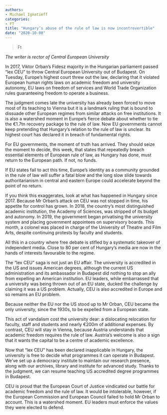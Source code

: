 ```yaml
---
authors:
- Michael Ignatieff
categories:
- FT
title: "Hungary’s abuse of the rule of law is now incontrovertible"
date: "2020-10-08"
---
```


> Ft

*The writer is rector of Central European University*

In 2017, Viktor Orban’s Fidesz majority in the Hungarian parliament passed “lex CEU” to throw Central European University out of Budapest. On Tuesday, Europe’s highest court threw out the law, declaring that it violated European human rights laws on academic freedom and university autonomy, EU laws on freedom of services and World Trade Organization rules guaranteeing freedom to operate a business.

The judgment comes late the university has already been forced to move
most of its teaching to Vienna but it is a landmark ruling that is
bound to dissuade other European regimes from similar attacks on free
institutions. It is also a watershed moment in Europe’s fierce debate
about whether to tie the €1.7tn recovery package to the rule of
law. Now EU governments cannot keep pretending that Hungary’s relation
to the rule of law is unclear. Its highest court has declared it in
breach of fundamental rights.

For EU governments, the moment of truth has arrived. They should seize
the moment to decide, this week, that states that repeatedly breach
essential elements of European rule of law, as Hungary has done, must
return to the European path. If not, no funds.

If EU states fail to act this time, Europe’s identity as a community
grounded in the rule of law will suffer a fatal blow and the long slow
slide towards authoritarianism in central and eastern Europe could
accelerate beyond the point of no return.

If you think this exaggerates, look at what has happened in Hungary
since 2017. Because Mr Orban’s attack on CEU was not stopped in time,
his appetite for control has grown. In 2018, the country’s most
distinguished academic institution, the Academy of Sciences, was
stripped of its budget and autonomy. In 2019, the government began
privatising the university system and placing government appointees on
supervisory boards. This month, a colonel was placed in charge of the
University of Theatre and Film Arts, despite continuing protests by
faculty and students.

All this in a country where free debate is stifled by a systematic
takeover of independent media. Close to 80 per cent of Hungary’s media
are now in the hands of interests favourable to the regime.

The “lex CEU” saga is not just an EU affair. The university is
accredited in the US and issues American degrees, although the current
US administration and its ambassador in Budapest did nothing to stop
an ally from expelling an American institution. EU leaders, while
embarrassed that a university was being thrown out of an EU state,
ducked the challenge by claiming it was a US problem. Actually, CEU is
also accredited in Europe and so remains an EU problem.

Because neither the EU nor the US stood up to Mr Orban, CEU became the
only university, since the 1930s, to be expelled from a European
state.

This act of vandalism cost the university dear: a dislocating
relocation for faculty, staff and students and nearly €200m of
additional expenses. By contrast, CEU will stay in Vienna, because
Austria understands that academic freedom requires the rule of
law. Austria’s welcome is also a sign that it wants the capital to be
a centre of academic excellence.

Now that “lex CEU” has been declared inapplicable in Hungary, the
university is free to decide what programmes it can operate in
Budapest. We’ve set up a democracy institute to maintain our research
presence, along with our archives, library and institute for advanced
study. Thanks to the judgment, we can resume teaching US accredited
degree programmes in Budapest.

CEU is proud that the European Court of Justice vindicated our battle
for academic freedom and the rule of law. It would be intolerable,
however, if the European Commission and European Council failed to
hold Mr Orban to account. This is a watershed moment. EU leaders must
enforce the values they were elected to defend.
